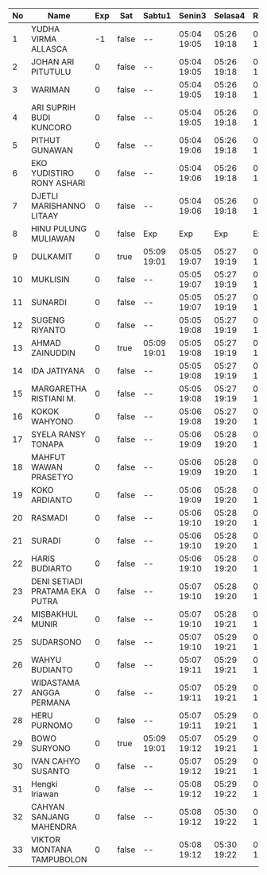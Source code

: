 | No | Name | Exp | Sat | Sabtu1 | Senin3 | Selasa4 | Rabu5 | Kamis6 |
|-----|-----|-----|-----|-----|-----|-----|-----|-----|
| 1 | YUDHA VIRMA ALLASCA | -1 | false | -- | 05:04 19:05 | 05:26 19:18 | 05:12 19:04 | 05:29 19:11 |
| 2 | JOHAN ARI PITUTULU | 0 | false | -- | 05:04 19:05 | 05:26 19:18 | 05:12 19:04 | 05:29 19:11 |
| 3 | WARIMAN | 0 | false | -- | 05:04 19:05 | 05:26 19:18 | 05:12 19:04 | 05:29 19:11 |
| 4 | ARI SUPRIH BUDI KUNCORO | 0 | false | -- | 05:04 19:05 | 05:26 19:18 | 05:12 19:04 | 05:29 19:11 |
| 5 | PITHUT GUNAWAN | 0 | false | -- | 05:04 19:06 | 05:26 19:18 | 05:12 19:04 | 05:29 19:11 |
| 6 | EKO YUDISTIRO RONY ASHARI | 0 | false | -- | 05:04 19:06 | 05:26 19:18 | 05:12 19:04 | 05:29 19:11 |
| 7 | DJETLI MARISHANNO LITAAY | 0 | false | -- | 05:04 19:06 | 05:26 19:18 | 05:12 19:04 | 05:29 19:11 |
| 8 | HINU PULUNG MULIAWAN | 0 | false | Exp | Exp | Exp | Exp | Exp |
| 9 | DULKAMIT | 0 | true | 05:09 19:01 | 05:05 19:07 | 05:27 19:19 | 05:13 19:05 | 05:30 19:12 |
| 10 | MUKLISIN | 0 | false | -- | 05:05 19:07 | 05:27 19:19 | 05:13 19:05 | 05:30 19:12 |
| 11 | SUNARDI | 0 | false | -- | 05:05 19:07 | 05:27 19:19 | 05:13 19:05 | 05:30 19:12 |
| 12 | SUGENG RIYANTO | 0 | false | -- | 05:05 19:08 | 05:27 19:19 | 05:13 19:05 | 05:30 19:12 |
| 13 | AHMAD ZAINUDDIN | 0 | true | 05:09 19:01 | 05:05 19:08 | 05:27 19:19 | 05:13 19:05 | 05:30 19:12 |
| 14 | IDA JATIYANA | 0 | false | -- | 05:05 19:08 | 05:27 19:19 | 05:13 19:05 | 05:30 19:12 |
| 15 | MARGARETHA RISTIANI M. | 0 | false | -- | 05:05 19:08 | 05:27 19:19 | 05:13 19:05 | 05:30 19:12 |
| 16 | KOKOK WAHYONO | 0 | false | -- | 05:06 19:08 | 05:27 19:20 | 05:13 19:05 | 05:30 19:13 |
| 17 | SYELA RANSY TONAPA | 0 | false | -- | 05:06 19:09 | 05:28 19:20 | 05:14 19:06 | 05:31 19:13 |
| 18 | MAHFUT WAWAN PRASETYO | 0 | false | -- | 05:06 19:09 | 05:28 19:20 | 05:14 19:06 | 05:31 19:13 |
| 19 | KOKO ARDIANTO | 0 | false | -- | 05:06 19:09 | 05:28 19:20 | 05:14 19:06 | 05:31 19:13 |
| 20 | RASMADI | 0 | false | -- | 05:06 19:10 | 05:28 19:20 | 05:14 19:06 | 05:31 19:13 |
| 21 | SURADI | 0 | false | -- | 05:06 19:10 | 05:28 19:20 | 05:14 19:06 | 05:31 19:13 |
| 22 | HARIS BUDIARTO | 0 | false | -- | 05:06 19:10 | 05:28 19:20 | 05:14 19:06 | 05:31 19:13 |
| 23 | DENI SETIADI PRATAMA EKA PUTRA | 0 | false | -- | 05:07 19:10 | 05:28 19:20 | 05:14 19:06 | 05:31 19:13 |
| 24 | MISBAKHUL MUNIR | 0 | false | -- | 05:07 19:10 | 05:28 19:21 | 05:15 19:07 | 05:32 19:14 |
| 25 | SUDARSONO | 0 | false | -- | 05:07 19:10 | 05:29 19:21 | 05:15 19:07 | 05:32 19:14 |
| 26 | WAHYU BUDIANTO | 0 | false | -- | 05:07 19:11 | 05:29 19:21 | 05:15 19:07 | 05:32 19:14 |
| 27 | WIDASTAMA ANGGA PERMANA | 0 | false | -- | 05:07 19:11 | 05:29 19:21 | 05:15 19:07 | 05:32 19:14 |
| 28 | HERU PURNOMO | 0 | false | -- | 05:07 19:11 | 05:29 19:21 | 05:15 19:07 | 05:32 19:14 |
| 29 | BOWO SURYONO | 0 | true | 05:09 19:01 | 05:07 19:12 | 05:29 19:21 | 05:15 19:07 | 05:32 19:14 |
| 30 | IVAN CAHYO SUSANTO | 0 | false | -- | 05:07 19:12 | 05:29 19:21 | 05:15 19:07 | 05:32 19:14 |
| 31 | Hengki Iriawan | 0 | false | -- | 05:08 19:12 | 05:29 19:22 | 05:15 19:07 | 05:32 19:15 |
| 32 | CAHYAN SANJANG MAHENDRA | 0 | false | -- | 05:08 19:12 | 05:30 19:22 | 05:16 19:08 | 05:33 19:15 |
| 33 | VIKTOR MONTANA TAMPUBOLON | 0 | false | -- | 05:08 19:12 | 05:30 19:22 | 05:16 19:08 | 05:33 19:15 |
